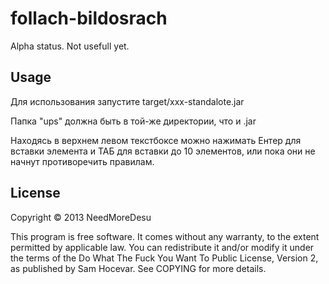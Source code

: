 # follach-bildosrach

Alpha status. Not usefull yet.

## Usage

Для использования запустите target/ххх-standalote.jar

Папка "ups" должна быть в той-же директории, что и .jar

Находясь в верхнем левом текстбоксе можно нажимать Ентер для
вставки элемента и ТАБ для вставки до 10 элементов, или пока
они не начнут противоречить правилам.

## License

Copyright © 2013 NeedMoreDesu

This program is free software. It comes without any warranty, to
the extent permitted by applicable law. You can redistribute it
and/or modify it under the terms of the Do What The Fuck You Want
To Public License, Version 2, as published by Sam Hocevar. See
COPYING for more details.
